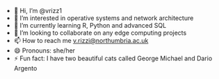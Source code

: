 - 👋 Hi, I’m @vrizz1
- 👀 I’m interested in operative systems and network architecture 
- 🌱 I’m currently learning R, Python and advanced SQL
- 💞️ I’m looking to collaborate on any edge computing projects
- 📫 How to reach me v.rizzi@northumbria.ac.uk
- 😄 Pronouns: she/her
- ⚡ Fun fact: I have two beautiful cats called George Michael and Dario Argento 

<!---
vrizz1/vrizz1 is a ✨ special ✨ repository because its `README.md` (this file) appears on your GitHub profile.
You can click the Preview link to take a look at your changes.
--->
